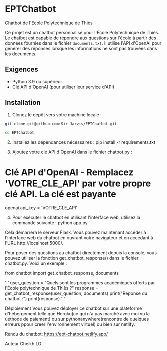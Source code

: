 # EPTChatbot
 Chatbot de l'École Polytechnique de Thiès

Ce projet est un chatbot personnalisé pour l'École Polytechnique de Thiès. Le chatbot est capable de répondre aux questions sur l'école à partir des données fournies dans le fichier `documents.txt`. Il utilise l'API d'OpenAI pour générer des réponses lorsque les informations ne sont pas trouvées dans les documents.

## Exigences

- Python 3.9 ou supérieur
- Clé API d'OpenAI (pour utiliser leur service d'API)

## Installation

1. Clonez le dépôt vers votre machine locale :

``` bash -- command line
git clone git@github.com:Sir-Jarvis/EPTChatbot.git

cd EPTChatbot
``` 
2. Installez les dépendances nécessaires :
pip install -r requirements.txt

3. Ajoutez votre clé API d'OpenAI dans le fichier chatbot.py :
# Clé API d'OpenAI - Remplacez 'VOTRE_CLE_API' par votre propre clé API. La clé est payante
openai.api_key = 'VOTRE_CLE_API'

4. Pour exécuter le chatbot en utilisant l'interface web, utilisez la commande suivante :
python app.py

Cela démarrera le serveur Flask. Vous pouvez maintenant accéder à l'interface web du chatbot en ouvrant votre navigateur et en accédant à l'URL http://localhost:5000/.

Pour poser des questions au chatbot directement depuis la console, vous pouvez utiliser la fonction get_chatbot_response() dans le fichier chatbot.py. Voici un exemple :

from chatbot import get_chatbot_response, documents

''' 
user_question = "Quels sont les programmes académiques offerts par l'École polytechnique de Thiès ?"
response = get_chatbot_response(user_question, documents)
print("Réponse du chatbot :")
print(response)
'''

Déploiement
Vous pouvez déployer ce chatbot sur une plateforme d'hébergement telle que Heroku(ce qui n'a pas marché avec moi vu la ùéthode de paiement) ou sur pythonanywhere(rencontre de quelques erreurs ppour creer l'environnement virtuel) ou bien sur netlify.

Rendu du chatbot: https://ept-chatbot.netlify.app/

Auteur
Cheikh LO



